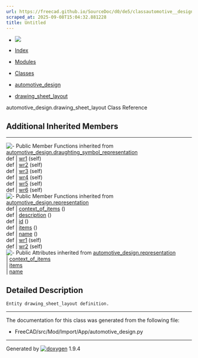 ```yaml
---
url: https://freecad.github.io/SourceDoc/d0/de5/classautomotive__design_1_1drawing__sheet__layout.html
scraped_at: 2025-09-08T15:04:32.881228
title: Untitled
---
```


  * [ ![](https://www.freecad.org/svg/logo-freecad.svg) ](https://freecadweb.org "FreeCAD")
  * [Index](../../index.html "Index")
  * [Modules](../../modules.html "Modules list")
  * [Classes](../../annotated.html "Annotated list")

  * [automotive_design](../../d4/ddf/namespaceautomotive__design.html)
  * [drawing_sheet_layout](../../d0/de5/classautomotive__design_1_1drawing__sheet__layout.html)

automotive_design.drawing_sheet_layout Class Reference

##  Additional Inherited Members  
  
---  
![-](../../closed.png) Public Member Functions inherited from
[automotive_design.draughting_symbol_representation](../../d1/dbd/classautomotive__design_1_1draughting__symbol__representation.html)  
def | [wr1](../../d1/dbd/classautomotive__design_1_1draughting__symbol__representation.html#a518afc5c86f5f621680ebf35b7ff99e1) (self)  
def | [wr2](../../d1/dbd/classautomotive__design_1_1draughting__symbol__representation.html#a960e132f2e524aee281dc5c868481f53) (self)  
def | [wr3](../../d1/dbd/classautomotive__design_1_1draughting__symbol__representation.html#a6e1ae1b12c8d92319c91ec10e1cc53ee) (self)  
def | [wr4](../../d1/dbd/classautomotive__design_1_1draughting__symbol__representation.html#a2c44800da055d851abbc81ca8972e51f) (self)  
def | [wr5](../../d1/dbd/classautomotive__design_1_1draughting__symbol__representation.html#a4e84374cb24dd30ea1a2f5fc5b5e18c0) (self)  
def | [wr6](../../d1/dbd/classautomotive__design_1_1draughting__symbol__representation.html#aa69bb4bc2e22ebd006f4b00c65b46c5a) (self)  
![-](../../closed.png) Public Member Functions inherited from
[automotive_design.representation](../../d8/de0/classautomotive__design_1_1representation.html)  
def | [context_of_items](../../d8/de0/classautomotive__design_1_1representation.html#a84aa53a72cb77281167d77185bedab5e) ()  
def | [description](../../d8/de0/classautomotive__design_1_1representation.html#a1d35c39d45f16f922cf4360da4ec3778) ()  
def | [id](../../d8/de0/classautomotive__design_1_1representation.html#a85343890335f87c91cff60e7988263d8) ()  
def | [items](../../d8/de0/classautomotive__design_1_1representation.html#a84b16fedad2273190b6dd316673d9752) ()  
def | [name](../../d8/de0/classautomotive__design_1_1representation.html#af640f954805b1a2b3d1a4a4ee9c55d24) ()  
def | [wr1](../../d8/de0/classautomotive__design_1_1representation.html#a167ca694a87f2233508375472af08fb1) (self)  
def | [wr2](../../d8/de0/classautomotive__design_1_1representation.html#ab3c63c6621183d774bb49cd3605f4358) (self)  
![-](../../closed.png) Public Attributes inherited from
[automotive_design.representation](../../d8/de0/classautomotive__design_1_1representation.html)  
|
[context_of_items](../../d8/de0/classautomotive__design_1_1representation.html#aaf5fe9839e199ab5390651177efcc497)  
|
[items](../../d8/de0/classautomotive__design_1_1representation.html#aa8058fe959724be16897e4409e870128)  
|
[name](../../d8/de0/classautomotive__design_1_1representation.html#add191f3372f9224b28aa809871533b65)  
  
## Detailed Description

    
    
    Entity drawing_sheet_layout definition.

* * *

The documentation for this class was generated from the following file:

  * FreeCAD/src/Mod/Import/App/automotive_design.py

* * *

Generated by
[![doxygen](../../doxygen.svg)](https://www.doxygen.org/index.html) 1.9.4

